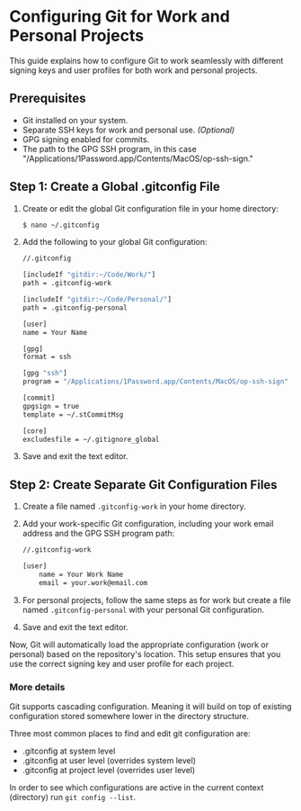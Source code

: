 # Configuring Git for Work and Personal Projects

This guide explains how to configure Git to work seamlessly with different signing keys and user profiles for both work and personal projects.

## Prerequisites

- Git installed on your system.
- Separate SSH keys for work and personal use. *(Optional)*
- GPG signing enabled for commits.
- The path to the GPG SSH program, in this case "/Applications/1Password.app/Contents/MacOS/op-ssh-sign."

## Step 1: Create a Global .gitconfig File

1. Create or edit the global Git configuration file in your home directory:

   ```bash
   $ nano ~/.gitconfig
   ```

1. Add the following to your global Git configuration:

    ```bash
    //.gitconfig

    [includeIf "gitdir:~/Code/Work/"]
    path = .gitconfig-work

    [includeIf "gitdir:~/Code/Personal/"]
    path = .gitconfig-personal

    [user]
    name = Your Name

    [gpg]
    format = ssh

    [gpg "ssh"]
    program = "/Applications/1Password.app/Contents/MacOS/op-ssh-sign"

    [commit]
    gpgsign = true
    template = ~/.stCommitMsg

    [core]
    excludesfile = ~/.gitignore_global

    ```
1. Save and exit the text editor.

## Step 2: Create Separate Git Configuration Files

1. Create a file named ``.gitconfig-work`` in your home directory.

1. Add your work-specific Git configuration, including your work email address and the GPG SSH program path:

    ```bash
    //.gitconfig-work

    [user]
        name = Your Work Name
        email = your.work@email.com
    ```
1. For personal projects, follow the same steps as for work but create a file named ``.gitconfig-personal`` with your personal Git configuration.

1. Save and exit the text editor.

Now, Git will automatically load the appropriate configuration (work or personal) based on the repository's location. This setup ensures that you use the correct signing key and user profile for each project.

### More details

Git supports cascading configuration. Meaning it will build on top of existing configuration stored somewhere lower in the directory structure.

Three most common places to find and edit git configuration are:
- .gitconfig at system level
- .gitconfig at user level (overrides system level)
- .gitconfig at project level (overrides user level)

In order to see which configurations are active in the current context (directory) run `git config --list`.
